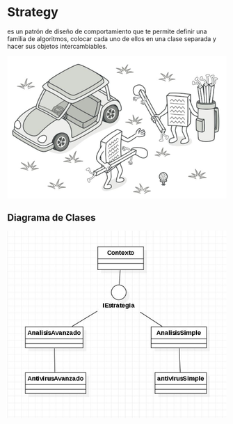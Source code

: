 # Strategy

es un patrón de diseño de comportamiento que te permite definir una familia de algoritmos, colocar cada uno de ellos en una clase separada y hacer sus objetos intercambiables.

<p align="center">
  <img src="documentation/strategy.jpg">
</p>

## Diagrama de Clases

<p align="center">
  <img src="documentation/diagrama-clases.jpg">
</p>

